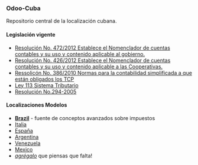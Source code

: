 ### Odoo-Cuba

Repositorio central de la localización cubana.

#### Legislación vigente

- [Resolución No. 472/2012 Establece el Nomenclador de cuentas contables y su uso y contenido aplicable al gobierno.](docs/2013_003_GO_O_MFP_Resolucion_472-2012.pdf)
- [Resolución No. 426/2012 Establece el Nomenclador de cuentas contables y su uso y contenido aplicable a las Cooperativas.](https://sites.google.com/site/tcpdload/home/pdf/MFP_Res_426-2012_NIF_Nomenclador.pdf?attredirects=0&d=1)
- [Ressolicón No. 386/2010 Normas para la contabilidad simplificada a que están obligados los TCP](https://sites.google.com/site/tcpdload/home/pdf/MFP_Res_386-2010_NCC_TCP.pdf?attredirects=0&d=1)
- [Ley 113 Sistema Tributario](http://www.mfp.cu/legislaciones/2012/L-113-2012.pdf)
- [Resolución No.294-2005](http://www.actaf.co.cu/index.php?option=com_mtree&task=att_download&link_id=374&cf_id=24)

#### Localizaciones Modelos

- **[Brazil](https://github.com/openerpbrasil/l10n_br_core)** - fuente de conceptos avanzados sobre impuestos
- [Italia](http://bazaar.launchpad.net/~openobject-italia-core-devs/openobject-italia/italian-addons-7.0/files)
- [España](http://bazaar.launchpad.net/~openerp-spain-team/openerp-spain/7.0/files)
- [Argentina](http://bazaar.launchpad.net/~openerp-l10n-ar-localization/openerp-l10n-ar-localization/trunk/files)
- [Venezuela](https://github.com/odoo-venezuela/odoo-venezuela)
- [Mexico](http://bazaar.launchpad.net/~openerp-mexico-maintainer/openerp-mexico-localization/trunk/files)
- *[agrégalo](https://github.com/odoo-cuba/odoo-cuba/edit/master/README.md)* que piensas que falta!
